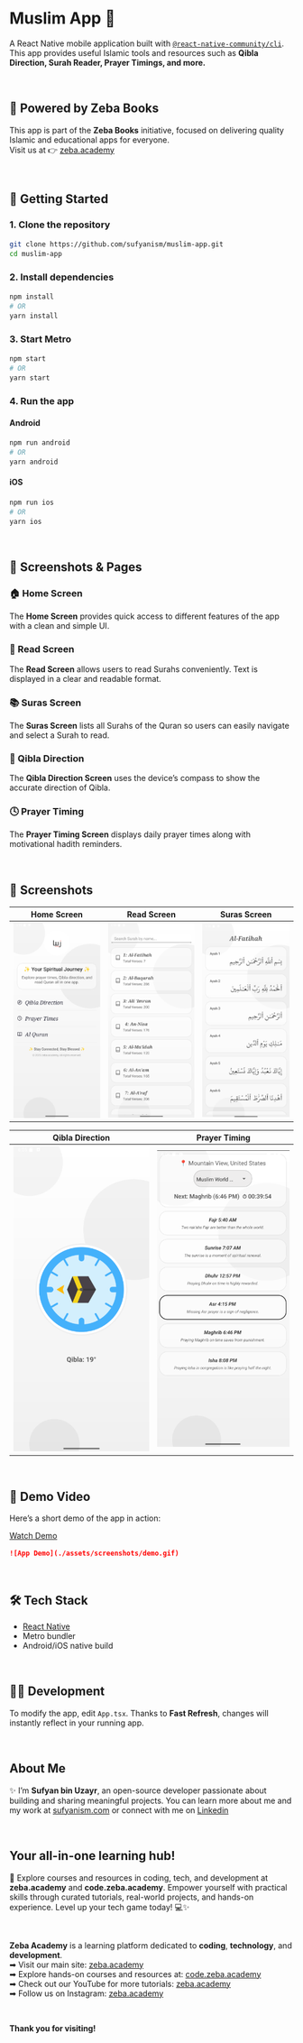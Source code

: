 # Muslim App 📱

A React Native mobile application built with [`@react-native-community/cli`](https://github.com/react-native-community/cli).  
This app provides useful Islamic tools and resources such as **Qibla Direction, Surah Reader, Prayer Timings, and more.**  

</br>

## 🌙 Powered by Zeba Books

This app is part of the **Zeba Books** initiative, focused on delivering quality Islamic and educational apps for everyone.  
Visit us at 👉 [zeba.academy](https://zeba.academy)  

</br>

## 🚀 Getting Started

### 1. Clone the repository
```sh
git clone https://github.com/sufyanism/muslim-app.git
cd muslim-app
```

### 2. Install dependencies
```sh
npm install
# OR
yarn install
```

### 3. Start Metro
```sh
npm start
# OR
yarn start
```

### 4. Run the app

#### Android
```sh
npm run android
# OR
yarn android
```

#### iOS
```sh
npm run ios
# OR
yarn ios
```

</br>

## 📸 Screenshots & Pages

### 🏠 Home Screen
The **Home Screen** provides quick access to different features of the app with a clean and simple UI.  

### 📖 Read Screen
The **Read Screen** allows users to read Surahs conveniently. Text is displayed in a clear and readable format.  

### 📚 Suras Screen
The **Suras Screen** lists all Surahs of the Quran so users can easily navigate and select a Surah to read.  

### 🧭 Qibla Direction
The **Qibla Direction Screen** uses the device’s compass to show the accurate direction of Qibla.  

### 🕓 Prayer Timing
The **Prayer Timing Screen** displays daily prayer times along with motivational hadith reminders.  

</br>

## 📸 Screenshots

| Home Screen | Read Screen | Suras Screen |
|-------------|-------------|--------------|
| ![Home](./assets/screenshots/home.png) | ![Read](./assets/screenshots/read.png) | ![Suras](./assets/screenshots/suras.png) |

| Qibla Direction | Prayer Timing |
|-----------------|---------------|
| ![Direction](./assets/screenshots/direction.png) | ![Timing](./assets/screenshots/timing.png) |

</br>

## 🎥 Demo Video

Here’s a short demo of the app in action:  

[Watch Demo](./assets/screenshots/demo.mp4)  

```markdown
![App Demo](./assets/screenshots/demo.gif)

```

</br>

## 🛠 Tech Stack

- [React Native](https://reactnative.dev)  
- Metro bundler  
- Android/iOS native build  

</br>

## 👨‍💻 Development

To modify the app, edit `App.tsx`. Thanks to **Fast Refresh**, changes will instantly reflect in your running app.

</br>

## About Me 
✨ I’m **Sufyan bin Uzayr**, an open-source developer passionate about building and sharing meaningful projects.
You can learn more about me and my work at [sufyanism.com](https://sufyanism.com/) or connect with me on [Linkedin](https://www.linkedin.com/in/sufyanism)

</br>

## Your all-in-one learning hub! 
🚀 Explore courses and resources in coding, tech, and development at **zeba.academy** and **code.zeba.academy**. Empower yourself with practical skills through curated tutorials, real-world projects, and hands-on experience. Level up your tech game today! 💻✨

</br>

**Zeba Academy**  is a learning platform dedicated to **coding**, **technology**, and **development**.  
➡ Visit our main site: [zeba.academy](https://zeba.academy)   </br>
➡ Explore hands-on courses and resources at: [code.zeba.academy](https://code.zeba.academy)   </br>
➡ Check out our YouTube for more tutorials: [zeba.academy](https://www.youtube.com/@zeba.academy)  </br>
➡ Follow us on Instagram: [zeba.academy](https://www.instagram.com/zeba.academy/)  </br>

</br>

**Thank you for visiting!** 

